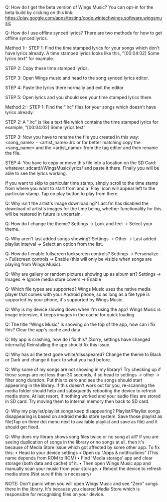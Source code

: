Q: How do I get the beta version of Wings Music?
You can opt-in for the beta build by clicking on this link: https://play.google.com/apps/testing/code.wintechwings.software.wingsmusic

Q: How do I use offline synced lyrics?
There are two methods for how to get offline synced lyrics.

Method 1:-
STEP 1:
Find the time stamped lyrics for your songs which don't have lyrics already. A time stamped lyrics looks like this, "[00:04:02] Some lyrics text" for example.

STEP 2:
Copy these time stamped lyrics.

STEP 3:
Open Wings music and head to the song synced lyrics editor.

STEP 4:
Paste the lyrics there normally and exit the editor

STEP 5:
Open lyrics and you should see your time stamped lyrics there.

Method 2:-
STEP 1:
Find the ".lrc" files for your songs which doesn't have lyrics already.

STEP 2:
A ".lrc" is like a text file which contains the time stamped lyrics for example, "[00:04:02] Some lyrics text"

STEP 3:
Now you have to rename the file you created in this way: <song_name> - <artist_name>.lrc or for better matching copy the <song_name> and the <artist_name> from the tag editor and then rename the file.

STEP 4:
You have to copy or move this file into a location on the SD Card: whatever_sdcard//WingsMusic/lyrics/ and paste it there. Finally you will be able to see the lyrics working.

If you want to skip to particular time stamp, simply scroll to the time stamp from where you want to start from and a 'Play' icon will appear left to the particular stamp. Tap on play button to play from there.

Q: Why isn't the artist's image downloading?
Last.fm has disabled the download of artist's images for the time being, whether functionality for this will be restored in future is uncertain.

Q: How do I change the theme?
Settings -> Look and feel -> Select your theme.

Q: Why aren't last added songs showing?
Settings -> Other -> Last added playlist interval -> Select an option from the list.

Q: How do I enable fullscreen lockscreen controls?
Settings -> Personalize -> Fullscreen controls -> Enable (this will only be visible when songs are playing from Wings Music).

Q: Why are gallery or random pictures showing up as album art?
Settings -> Images -> Ignore media store covers -> Enable

Q: Which file types are supported?
Wings Music uses the native media player that comes with your Android phone, so as long as a file type is supported by your phone, it's supported by Wings Music.

Q: Why is my device slowing down when I'm using the app?
Wings Music is image intensive, it keeps images in the cache for quick loading.

Q: The title "Wings Music" is showing on the top of the app, how can i fix this?
Clear the app's cache and data.

Q: My app is crashing, how do i fix this? (Sorry, settings have changed internally)
Reinstalling the app should fix this issue.

Q: Why has all the text gone white/dissapeared?
Change the theme to Black or Dark and change it back to what you had before.

Q: Why some of my songs are not showing in my library?
Try checking up if those songs are not less than 30 seconds, if so head to settings -> other -> filter song duration. Put this to zero and see the songs should start appearimg in the library. If this doesn't work out for you, re-scanning the media folder should help and subsquently rebooting the device to refresh media store. At last resort, If nothing worked and your audio files are stored in SD card. Try moving them to internal memory then back to SD card.

Q: Why my playlist/playlist songs keep disappearing?
Playlist/Playlist songs disappearing is based on android media store system. Save those playlist as file(Tap on three dot menu next to available playlist and save as file) and it should get fixed.

Q: Why does my library shows song files twice or no song at all?
If you are seeing duplication of songs in the library or no songs at all, then it's because of Media Store issue which got affected by some other app. To fix this: • Head to your device settings • Open up "Apps & notifications" (This name depends from ROM to ROM) • Find 'Media storage' app and clear storage (both data and cache) of it. • Then open Wings Music app and manually scan your music from your storage. • Reboot the device to refresh media store (Not sure if this is necessary)

NOTE: Don't panic when you will open Wings Music and see "Zero" songs there in the library. It's because you cleared Media Store which is responsible for recognising files on your device.
